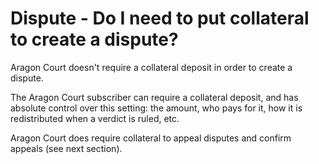 # Dispute - Do I need to put collateral to create a dispute?

Aragon Court doesn't require a collateral deposit in order to create a dispute.&#x20;

The Aragon Court subscriber can require a collateral deposit, and has absolute control over this setting: the amount, who pays for it, how it is redistributed when a verdict is ruled, etc.&#x20;

Aragon Court does require collateral to appeal disputes and confirm appeals (see next section).
